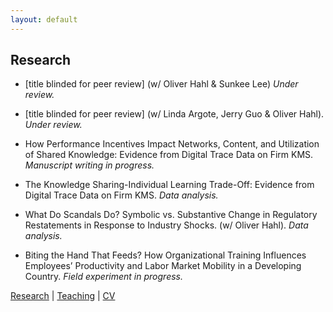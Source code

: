 ```yaml
---
layout: default
---
```


## Research

* [title blinded for peer review] (w/ Oliver Hahl & Sunkee Lee) _Under review._

* [title blinded for peer review] (w/ Linda Argote, Jerry Guo & Oliver Hahl). _Under review._

* How Performance Incentives Impact Networks, Content, and Utilization of Shared Knowledge: Evidence from Digital Trace Data on Firm KMS. _Manuscript writing in progress._

* The Knowledge Sharing-Individual Learning Trade-Off: Evidence from Digital Trace Data on Firm KMS. _Data analysis._

* What Do Scandals Do? Symbolic vs. Substantive Change in Regulatory Restatements in Response to Industry Shocks. (w/ Oliver Hahl). _Data analysis._

* Biting the Hand That Feeds? How Organizational Training Influences Employees’ Productivity and Labor Market Mobility in a Developing Country. _Field experiment in progress._

[Research](./research.html) | [Teaching](./teaching.html) | [CV](./CV.html)  
